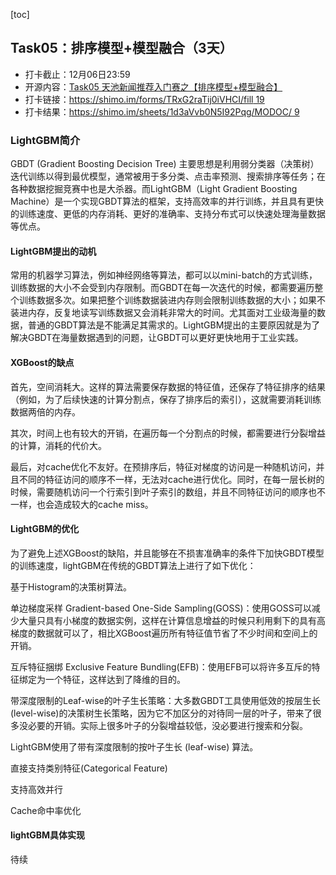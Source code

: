 [toc]

## Task05：排序模型+模型融合（3天）

- 打卡截止：12月06日23:59
- 开源内容：[Task05 天池新闻推荐入门赛之【排序模型+模型融合】](http://datawhale.club/t/topic/202)
- 打卡链接：[https://shimo.im/forms/TRxG2raTij0iVHCI/fill 19](https://shimo.im/forms/TRxG2raTij0iVHCI/fill)
- 打卡结果：[https://shimo.im/sheets/1d3aVvb0N5I92Pqg/MODOC/ 9](https://shimo.im/sheets/1d3aVvb0N5I92Pqg/MODOC/)

### LightGBM简介

GBDT (Gradient Boosting Decision Tree) 主要思想是利用弱分类器（决策树）迭代训练以得到最优模型，通常被用于多分类、点击率预测、搜索排序等任务；在各种数据挖掘竞赛中也是大杀器。而LightGBM（Light Gradient Boosting Machine）是一个实现GBDT算法的框架，支持高效率的并行训练，并且具有更快的训练速度、更低的内存消耗、更好的准确率、支持分布式可以快速处理海量数据等优点。

#### LightGBM提出的动机

常用的机器学习算法，例如神经网络等算法，都可以以mini-batch的方式训练，训练数据的大小不会受到内存限制。而GBDT在每一次迭代的时候，都需要遍历整个训练数据多次。如果把整个训练数据装进内存则会限制训练数据的大小；如果不装进内存，反复地读写训练数据又会消耗非常大的时间。尤其面对工业级海量的数据，普通的GBDT算法是不能满足其需求的。LightGBM提出的主要原因就是为了解决GBDT在海量数据遇到的问题，让GBDT可以更好更快地用于工业实践。

#### XGBoost的缺点

首先，空间消耗大。这样的算法需要保存数据的特征值，还保存了特征排序的结果（例如，为了后续快速的计算分割点，保存了排序后的索引），这就需要消耗训练数据两倍的内存。

其次，时间上也有较大的开销，在遍历每一个分割点的时候，都需要进行分裂增益的计算，消耗的代价大。

最后，对cache优化不友好。在预排序后，特征对梯度的访问是一种随机访问，并且不同的特征访问的顺序不一样，无法对cache进行优化。同时，在每一层长树的时候，需要随机访问一个行索引到叶子索引的数组，并且不同特征访问的顺序也不一样，也会造成较大的cache miss。

#### LightGBM的优化

为了避免上述XGBoost的缺陷，并且能够在不损害准确率的条件下加快GBDT模型的训练速度，lightGBM在传统的GBDT算法上进行了如下优化：

基于Histogram的决策树算法。

单边梯度采样 Gradient-based One-Side Sampling(GOSS)：使用GOSS可以减少大量只具有小梯度的数据实例，这样在计算信息增益的时候只利用剩下的具有高梯度的数据就可以了，相比XGBoost遍历所有特征值节省了不少时间和空间上的开销。

互斥特征捆绑 Exclusive Feature Bundling(EFB)：使用EFB可以将许多互斥的特征绑定为一个特征，这样达到了降维的目的。

带深度限制的Leaf-wise的叶子生长策略：大多数GBDT工具使用低效的按层生长 (level-wise)的决策树生长策略，因为它不加区分的对待同一层的叶子，带来了很多没必要的开销。实际上很多叶子的分裂增益较低，没必要进行搜索和分裂。

LightGBM使用了带有深度限制的按叶子生长 (leaf-wise) 算法。

直接支持类别特征(Categorical Feature)

支持高效并行

Cache命中率优化

#### lightGBM具体实现

待续